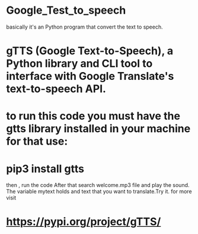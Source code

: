 # Google_Test_to_speech
basically it's an Python program that convert the text to speech.
# gTTS (Google Text-to-Speech), a Python library and CLI tool to interface with Google Translate's text-to-speech API.
# to run this code you must have the gtts library installed in your machine for that use:
# pip3 install gtts
then , run the code
After that search welcome.mp3 file and play the sound.
The variable mytext holds and text that you want to translate.Try it.
for more visit    
# https://pypi.org/project/gTTS/

